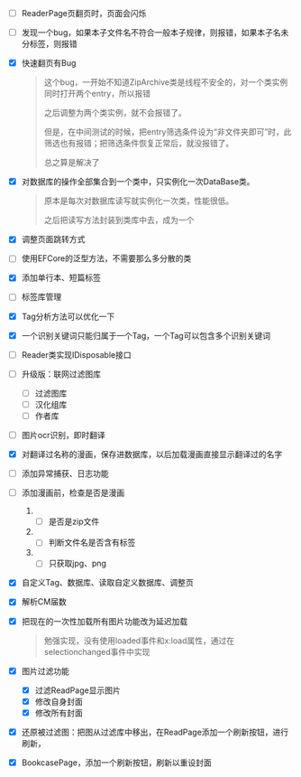 - [ ] ReaderPage页翻页时，页面会闪烁
* [ ] 发现一个bug，如果本子文件名不符合一般本子规律，则报错，如果本子名未分标签，则报错

* [x] 快速翻页有Bug
  
  > 这个bug，一开始不知道ZipArchive类是线程不安全的，对一个类实例同时打开两个entry，所以报错
  > 
  > 之后调整为两个类实例，就不会报错了。
  > 
  > 但是，在中间测试的时候，把entry筛选条件设为“非文件夹即可”时，此筛选也有报错；把筛选条件恢复正常后，就没报错了。
  > 
  > 总之算是解决了
- [x] 对数据库的操作全部集合到一个类中，只实例化一次DataBase类。
  
  > 原本是每次对数据库读写就实例化一次类，性能很低。
  > 
  > 之后把读写方法封装到类库中去，成为一个

- [x] 调整页面跳转方式

- [ ] 使用EFCore的泛型方法，不需要那么多分散的类

- [x] 添加单行本、短篇标签

- [ ] 标签库管理

- [x] Tag分析方法可以优化一下

- [x] 一个识别关键词只能归属于一个Tag，一个Tag可以包含多个识别关键词

- [ ] Reader类实现IDisposable接口

- [ ] 升级版：联网过滤图库
  
  - [ ] 过滤图库
  - [ ] 汉化组库
  - [ ] 作者库

- [ ] 图片ocr识别，即时翻译

- [x] 对翻译过名称的漫画，保存进数据库，以后加载漫画直接显示翻译过的名字

- [ ] 添加异常捕获、日志功能

- [ ] 添加漫画前，检查是否是漫画
  
  1. - [ ] 是否是zip文件
  
  2. - [ ] 判断文件名是否含有标签
  
  3. - [ ] 只获取jpg、png

- [x] 自定义Tag、数据库、读取自定义数据库、调整页

- [x] 解析CM届数

- [x] 把现在的一次性加载所有图片功能改为延迟加载
  
  > 勉强实现，没有使用loaded事件和x:load属性，通过在selectionchanged事件中实现

- [x] 图片过滤功能
  
  - [x] 过滤ReadPage显示图片
  - [x] 修改自身封面
  - [x] 修改所有封面

- [x] 还原被过滤图：把图从过滤库中移出，在ReadPage添加一个刷新按钮，进行刷新，

- [x] BookcasePage，添加一个刷新按钮，刷新以重设封面